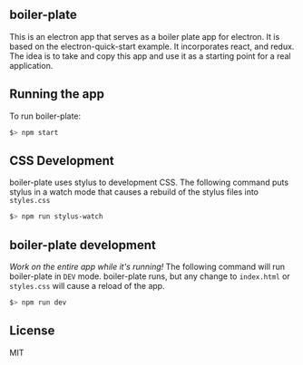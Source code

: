 boiler-plate
--

This is an electron app that serves as a boiler plate app for electron.  It is 
based on the electron-quick-start example. It incorporates react, and redux.  The
idea is to take and copy this app and use it as a starting point for a real 
application.

## Running the app
To run boiler-plate:
```bash
$> npm start
```

## CSS Development
boiler-plate uses stylus to development CSS.  The following command puts stylus
in a watch mode that causes a rebuild of the stylus files into `styles.css`
```bash
$> npm run stylus-watch
```

## boiler-plate development
_Work on the entire app while it's running!_
The following command will run boiler-plate in `DEV` mode.  boiler-plate runs, 
but any change to `index.html` or `styles.css` will cause a reload of the app.
```bash
$> npm run dev
```

## License
MIT